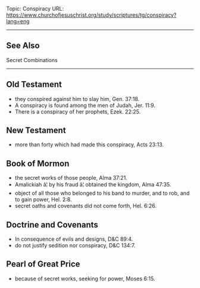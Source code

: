 Topic: Conspiracy
URL: https://www.churchofjesuschrist.org/study/scriptures/tg/conspiracy?lang=eng

---

## See Also

Secret Combinations

---

## Old Testament

- they conspired against him to slay him, Gen. 37:18.
- A conspiracy is found among the men of Judah, Jer. 11:9.
- There is a conspiracy of her prophets, Ezek. 22:25.

## New Testament

- more than forty which had made this conspiracy, Acts 23:13.

## Book of Mormon

- the secret works of those people, Alma 37:21.
- Amalickiah â¦ by his fraud â¦ obtained the kingdom, Alma 47:35.
- object of all those who belonged to his band to murder, and to rob, and to gain power, Hel. 2:8.
- secret oaths and covenants did not come forth, Hel. 6:26.

## Doctrine and Covenants

- In consequence of evils and designs, D&C 89:4.
- do not justify sedition nor conspiracy, D&C 134:7.

## Pearl of Great Price

- because of secret works, seeking for power, Moses 6:15.

